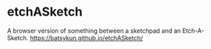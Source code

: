 # etchASketch
A browser version of something between a sketchpad and an Etch-A-Sketch.
https://batsykun.github.io/etchASketch/
